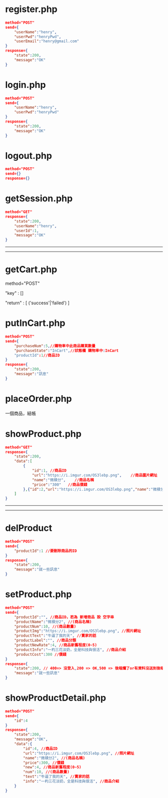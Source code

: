 # register.php
```json
method="POST"
send={
    "userName":"henry",
    "userPwd":"henryPwd",
    "userEmail":"henry@gmail.com"
}
response={
    "state":200,
    "message":"OK"
}
```
# login.php
```json
method="POST"
send={
    "userName":"henry",
    "userPwd":"henryPwd"
}
response={
    "state":200,
    "message":"OK"
}
```
# logout.php
```json
method="POST"
send={}
response={}
```
# getSession.php
```json
method="GET"
response={
    "state":200,
    "userName":"henry",
    "userId":1,
    "message":"OK"
}
```
<hr>
<hr>

# getCart.php

method="POST"

"key" : []

"return" : [ ('success'|'failed') ]

# putInCart.php
```json
method="POST"
send={
    "purchaseNum":5,//購物車中此商品購買數量
    "purchaseState":"InCart",//狀態欄 購物車中:InCart
    "productId":1//商品ID
}
response={
    "state":200,
    "message":"訊息"
}
```
# placeOrder.php 
一個商品，結帳

# showProduct.php
```json
method="GET"
response={
    "state":200,
    "data":[
        {
            "id":1, //商品ID
            "url":"https://i.imgur.com/OS3lebp.png",    //商品圖片網址
            "name":"微積分",    //商品名稱
            "price":"300"   //商品價錢
        },{"id":2,"url":"https://i.imgur.com/OS3lebp.png","name":"微積分2","price":"100"}    //多個商品的資料
    ]
}
```
<hr>
<hr>

# delProduct
```json
method="POST"
send={
    "productId":1 //要刪除商品的ID
}
response={
    "state":200,
    "message":"就一些訊息"
}
```

# setProduct.php
```json
method="POST"
send={
    "productId":"", //商品ID，若為 新增商品 設 空字串
    "productName":"微積分2", //(商品名稱)
    "productNum":10, //(商品數量)
    "productImg":"https://i.imgur.com/OS3lebp.png", //照片網址
    "productText":"牛逼了我的天", //賣家的話
    "productLabel":"", //商品分類
    "productNewRate":4, //商品新舊程度(0~5)
    "productInfo":"一杓三花淡奶，全是科技與很活", //商品介紹
    "productCost":300 //價錢
}
response={
    "state":200, // 400=> 沒登入,200 => OK,500 => 後端爛了or有資料沒送到後端
    "message":"就一些訊息"
}
```
# showProductDetail.php
```json
method="POST"
send={
    "id":4
}
response={
    "state":200,
    "message":"OK",
    "data":{
        "id":4, //商品ID
        "url":"https://i.imgur.com/OS3lebp.png", //照片網址
        "name":"微積分2", //(商品名稱)
        "price":300, //價錢
        "new":4, //商品新舊程度(0~5)
        "num":10, //(商品數量)
        "text":"牛逼了我的天", //賣家的話
        "info":"一杓三花淡奶，全是科技與很活", //商品介紹
    }
}
```



